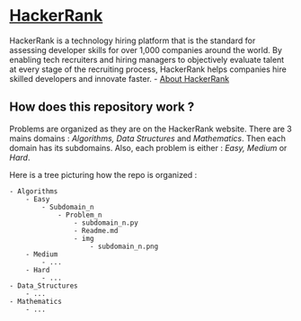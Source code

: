 # [HackerRank](https://www.hackerrank.com/)
HackerRank is a technology hiring platform that is the standard for assessing developer skills for over 1,000 companies around the world. By enabling tech recruiters and hiring managers to objectively evaluate talent at every stage of the recruiting process, HackerRank helps companies hire skilled developers and innovate faster. - [About HackerRank](https://www.hackerrank.com/about-us/?h_r=home&h_l=header)

## How does this repository work ?
Problems are organized as they are on the HackerRank website. There are 3 mains
domains : *Algorithms, Data Structures* and *Mathematics*. Then each domain has its
subdomains. Also, each problem is either : *Easy, Medium* or *Hard*.   

Here is a tree picturing how the repo is organized :
```
- Algorithms
    - Easy
        - Subdomain_n
            - Problem_n
                - subdomain_n.py
                - Readme.md
                - img
                    - subdomain_n.png
    - Medium
        - ...
    - Hard
        - ...
- Data_Structures
    - ...
- Mathematics
    - ...
```
